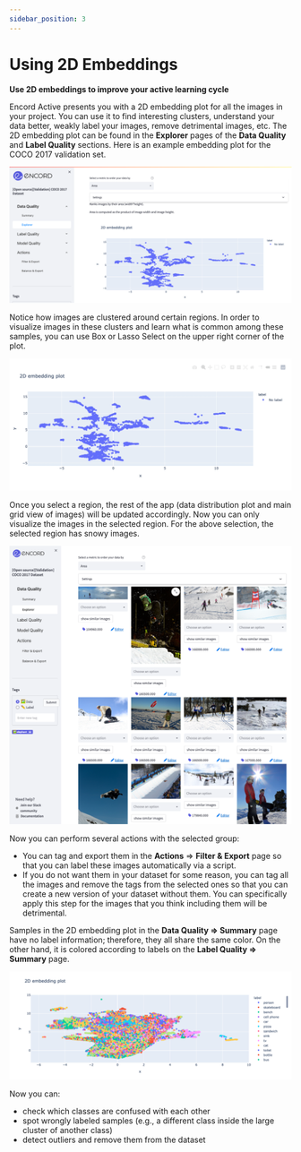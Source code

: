 ```yaml
---
sidebar_position: 3
---
```


# Using 2D Embeddings

**Use 2D embeddings to improve your active learning cycle**

Encord Active presents you with a 2D embedding plot for all the images in your project. You can use it to find interesting 
clusters, understand your data better, weakly label your images, remove detrimental images, etc. The 2D 
embedding plot can be found in the **Explorer** pages of the **Data Quality** and **Label Quality** sections. Here is an example
embedding plot for the COCO 2017 validation set.

![using-2d-embeddings-1](../images/workflows/using-2d-embeddings/using-2d-embeddings-1.png)

Notice how images are clustered around certain regions. In order to visualize images in these clusters and learn
what is common among these samples, you can use Box or Lasso Select on the upper right corner of the plot.

![using-2d-embeddings-2](../images/workflows/using-2d-embeddings/using-2d-embeddings-2.gif)

Once you select a region, the rest of the app (data distribution plot and main grid view of images) will be updated
accordingly. Now you can only visualize the images in the selected region. For the above selection, the selected region has
snowy images.

![img.png](../images/workflows/using-2d-embeddings/using-2d-embeddings-3.png)

Now you can perform several actions with the selected group:
- You can tag and export them in the **Actions** => **Filter & Export** page so that you can label these images 
automatically via a script.
- If you do not want them in your dataset for some reason, you can tag all the images and remove the tags from the
selected ones so that you can create a new version of your dataset without them. You can specifically apply this step
for the images that you think including them will be detrimental.

Samples in the 2D embedding plot in the **Data Quality => Summary** page have no label information; therefore, they all share
the same color. On the other hand, it is colored according to labels on the **Label Quality => Summary** page. 

![using-2d-embeddings-4](../images/workflows/using-2d-embeddings/using-2d-embeddings-4.png)

Now you can:
- check which classes are confused with each other
- spot wrongly labeled samples (e.g., a different class inside the large cluster of another class)
- detect outliers and remove them from the dataset
